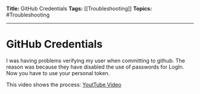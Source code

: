 **Title:** GitHub Credentials
**Tags:** [[Troubleshooting]]
**Topics:** #Troubleshooting 

---
# GitHub Credentials
I was having problems verifying my user when committing to github.
The reason was because they have disabled the use of passwords for LogIn. Now you have to use your personal token.

This video shows the process: [YoutTube Video](https://www.youtube.com/watch?v=ytSoabxSQ6E&ab_channel=CodeWithArjun)